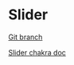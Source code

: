 # Slider 


[Git branch](https://github.com/codiku/typescript-react-quiz/tree/004-slider)

[Slider chakra doc](https://chakra-ui.com/docs/components/slider/usage)